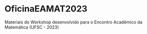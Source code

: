 # OficinaEAMAT2023
Materiais do Workshop desenvolvido para o Encontro Acadêmico da Matemática (UFSC - 2023)
